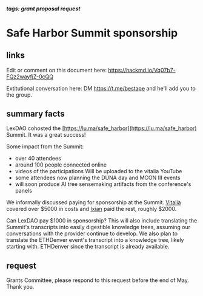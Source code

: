 ##### tags: grant proposal request

# Safe Harbor Summit sponsorship

## links

Edit or comment on this document here: https://hackmd.io/Vq07b7-FQz2wayfjZ-0cQQ

Extitutional conversation here: DM https://t.me/bestape and he'll add you to the group. 

## summary facts

LexDAO cohosted the [https://lu.ma/safe_harbor](https://lu.ma/safe_harbor) Summit. It was a great success!

Some impact from the Summit:

* over 40 attendees 
* around 100 people connected online
* videos of the participations Will be uploaded to the vitalia YouTube
* some attendees now planning the DUNA day and MCON III events
* will soon produce AI tree sensemaking artifacts from the conference's panels

We informally discussed paying for sponsorship at the Summit. [Vitalia](https://vitalia.city) covered over $5000 in costs and [Ixian](https://Ixian.tech) paid the rest, roughly $2000.

Can LexDAO pay $1000 in sponsorship? This will also include translating the Summit's transcripts into easily digestible knowledge trees, assuming our conversations with the provider continue to develop. We also plan to translate the ETHDenver event's transcript into a knowledge tree, likely starting with. ETHDenver since the transcript is already available.

## request

Grants Committee, please respond to this request before the end of May. Thank you.
